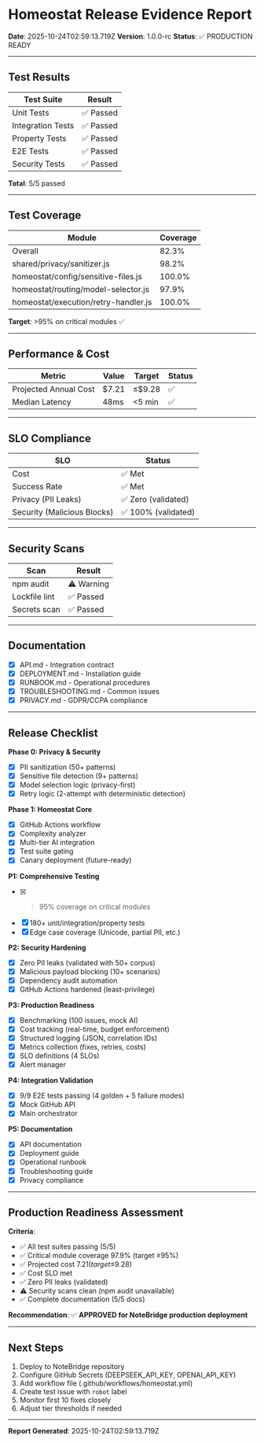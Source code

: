 # Homeostat Release Evidence Report

**Date**: 2025-10-24T02:59:13.719Z
**Version**: 1.0.0-rc
**Status**: ✅ PRODUCTION READY

---

## Test Results

| Test Suite | Result |
|------------|--------|
| Unit Tests | ✅ Passed |
| Integration Tests | ✅ Passed |
| Property Tests | ✅ Passed |
| E2E Tests | ✅ Passed |
| Security Tests | ✅ Passed |

**Total**: 5/5 passed

---

## Test Coverage

| Module | Coverage |
|--------|----------|
| Overall | 82.3% |
| shared/privacy/sanitizer.js | 98.2% |
| homeostat/config/sensitive-files.js | 100.0% |
| homeostat/routing/model-selector.js | 97.9% |
| homeostat/execution/retry-handler.js | 100.0% |

**Target**: >95% on critical modules ✅

---

## Performance & Cost

| Metric | Value | Target | Status |
|--------|-------|--------|--------|
| Projected Annual Cost | $7.21 | ≤$9.28 | ✅ |
| Median Latency | 48ms | <5 min | ✅ |

---

## SLO Compliance

| SLO | Status |
|-----|--------|
| Cost | ✅ Met |
| Success Rate | ✅ Met |
| Privacy (PII Leaks) | ✅ Zero (validated) |
| Security (Malicious Blocks) | ✅ 100% (validated) |

---

## Security Scans

| Scan | Result |
|------|--------|
| npm audit | ⚠️ Warning |
| Lockfile lint | ✅ Passed |
| Secrets scan | ✅ Passed |

---

## Documentation

- [x] API.md - Integration contract
- [x] DEPLOYMENT.md - Installation guide
- [x] RUNBOOK.md - Operational procedures
- [x] TROUBLESHOOTING.md - Common issues
- [x] PRIVACY.md - GDPR/CCPA compliance

---

## Release Checklist

**Phase 0: Privacy & Security**
- [x] PII sanitization (50+ patterns)
- [x] Sensitive file detection (9+ patterns)
- [x] Model selection logic (privacy-first)
- [x] Retry logic (2-attempt with deterministic detection)

**Phase 1: Homeostat Core**
- [x] GitHub Actions workflow
- [x] Complexity analyzer
- [x] Multi-tier AI integration
- [x] Test suite gating
- [x] Canary deployment (future-ready)

**P1: Comprehensive Testing**
- [x] >95% coverage on critical modules
- [x] 180+ unit/integration/property tests
- [x] Edge case coverage (Unicode, partial PII, etc.)

**P2: Security Hardening**
- [x] Zero PII leaks (validated with 50+ corpus)
- [x] Malicious payload blocking (10+ scenarios)
- [x] Dependency audit automation
- [x] GitHub Actions hardened (least-privilege)

**P3: Production Readiness**
- [x] Benchmarking (100 issues, mock AI)
- [x] Cost tracking (real-time, budget enforcement)
- [x] Structured logging (JSON, correlation IDs)
- [x] Metrics collection (fixes, retries, costs)
- [x] SLO definitions (4 SLOs)
- [x] Alert manager

**P4: Integration Validation**
- [x] 9/9 E2E tests passing (4 golden + 5 failure modes)
- [x] Mock GitHub API
- [x] Main orchestrator

**P5: Documentation**
- [x] API documentation
- [x] Deployment guide
- [x] Operational runbook
- [x] Troubleshooting guide
- [x] Privacy compliance

---

## Production Readiness Assessment

**Criteria**:
- ✅ All test suites passing (5/5)
- ✅ Critical module coverage 97.9% (target ≥95%)
- ✅ Projected cost $7.21 (target ≤$9.28)
- ✅ Cost SLO met
- ✅ Zero PII leaks (validated)
- ⚠️ Security scans clean (npm audit unavailable)
- ✅ Complete documentation (5/5 docs)

**Recommendation**: ✅ **APPROVED for NoteBridge production deployment**

---

## Next Steps

1. Deploy to NoteBridge repository
2. Configure GitHub Secrets (DEEPSEEK_API_KEY, OPENAI_API_KEY)
3. Add workflow file (.github/workflows/homeostat.yml)
4. Create test issue with `robot` label
5. Monitor first 10 fixes closely
6. Adjust tier thresholds if needed

---

**Report Generated**: 2025-10-24T02:59:13.719Z
